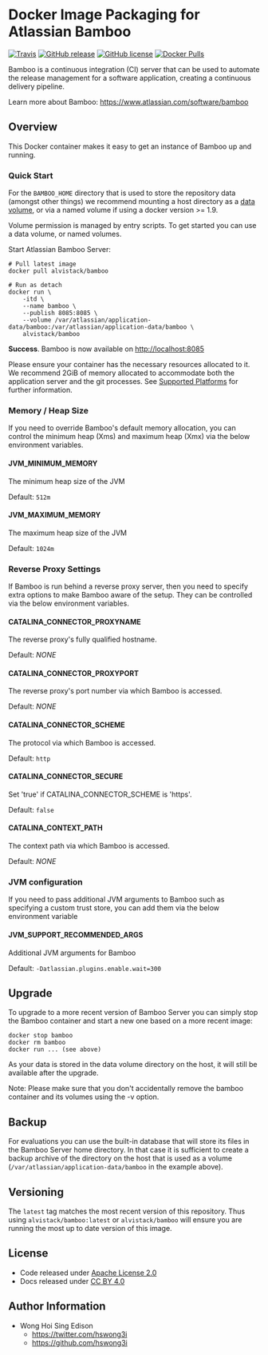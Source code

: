 Docker Image Packaging for Atlassian Bamboo
===========================================

[![Travis](https://img.shields.io/travis/alvistack/docker-bamboo.svg)](https://travis-ci.org/alvistack/docker-bamboo)
[![GitHub release](https://img.shields.io/github/release/alvistack/docker-bamboo.svg)](https://github.com/alvistack/docker-bamboo/releases)
[![GitHub license](https://img.shields.io/github/license/alvistack/docker-bamboo.svg)](https://github.com/alvistack/docker-bamboo/blob/master/LICENSE)
[![Docker Pulls](https://img.shields.io/docker/pulls/alvistack/bamboo.svg)](https://hub.docker.com/r/alvistack/bamboo/)

Bamboo is a continuous integration (CI) server that can be used to automate the release management for a software application, creating a continuous delivery pipeline.

Learn more about Bamboo: <https://www.atlassian.com/software/bamboo>

Overview
--------

This Docker container makes it easy to get an instance of Bamboo up and running.

### Quick Start

For the `BAMBOO_HOME` directory that is used to store the repository data (amongst other things) we recommend mounting a host directory as a [data volume](https://docs.docker.com/engine/tutorials/dockervolumes/#/data-volumes), or via a named volume if using a docker version &gt;= 1.9.

Volume permission is managed by entry scripts. To get started you can use a data volume, or named volumes.

Start Atlassian Bamboo Server:

    # Pull latest image
    docker pull alvistack/bamboo

    # Run as detach
    docker run \
        -itd \
        --name bamboo \
        --publish 8085:8085 \
        --volume /var/atlassian/application-data/bamboo:/var/atlassian/application-data/bamboo \
        alvistack/bamboo

**Success**. Bamboo is now available on <http://localhost:8085>

Please ensure your container has the necessary resources allocated to it. We recommend 2GiB of memory allocated to accommodate both the application server and the git processes. See [Supported Platforms](https://confluence.atlassian.com/display/Bamboo/Supported+Platforms) for further information.

### Memory / Heap Size

If you need to override Bamboo's default memory allocation, you can control the minimum heap (Xms) and maximum heap (Xmx) via the below environment variables.

#### JVM\_MINIMUM\_MEMORY

The minimum heap size of the JVM

Default: `512m`

#### JVM\_MAXIMUM\_MEMORY

The maximum heap size of the JVM

Default: `1024m`

### Reverse Proxy Settings

If Bamboo is run behind a reverse proxy server, then you need to specify extra options to make Bamboo aware of the setup. They can be controlled via the below environment variables.

#### CATALINA\_CONNECTOR\_PROXYNAME

The reverse proxy's fully qualified hostname.

Default: *NONE*

#### CATALINA\_CONNECTOR\_PROXYPORT

The reverse proxy's port number via which Bamboo is accessed.

Default: *NONE*

#### CATALINA\_CONNECTOR\_SCHEME

The protocol via which Bamboo is accessed.

Default: `http`

#### CATALINA\_CONNECTOR\_SECURE

Set 'true' if CATALINA\_CONNECTOR\_SCHEME is 'https'.

Default: `false`

#### CATALINA\_CONTEXT\_PATH

The context path via which Bamboo is accessed.

Default: *NONE*

### JVM configuration

If you need to pass additional JVM arguments to Bamboo such as specifying a custom trust store, you can add them via the below environment variable

#### JVM\_SUPPORT\_RECOMMENDED\_ARGS

Additional JVM arguments for Bamboo

Default: `-Datlassian.plugins.enable.wait=300`

Upgrade
-------

To upgrade to a more recent version of Bamboo Server you can simply stop the Bamboo
container and start a new one based on a more recent image:

    docker stop bamboo
    docker rm bamboo
    docker run ... (see above)

As your data is stored in the data volume directory on the host, it will still
be available after the upgrade.

Note: Please make sure that you don't accidentally remove the bamboo container and its volumes using the -v option.

Backup
------

For evaluations you can use the built-in database that will store its files in the Bamboo Server home directory. In that case it is sufficient to create a backup archive of the directory on the host that is used as a volume (`/var/atlassian/application-data/bamboo` in the example above).

Versioning
----------

The `latest` tag matches the most recent version of this repository. Thus using `alvistack/bamboo:latest` or `alvistack/bamboo` will ensure you are running the most up to date version of this image.

License
-------

-   Code released under [Apache License 2.0](LICENSE)
-   Docs released under [CC BY 4.0](http://creativecommons.org/licenses/by/4.0/)

Author Information
------------------

-   Wong Hoi Sing Edison
    -   <https://twitter.com/hswong3i>
    -   <https://github.com/hswong3i>

